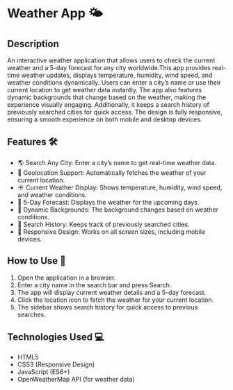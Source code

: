 
# Weather App 🌤️

## Description

An interactive weather application that allows users to check the current weather and a 5-day forecast for any city worldwide.This app provides real-time weather updates, displays temperature, humidity, wind speed, and weather conditions dynamically. Users can enter a city’s name or use their current location to get weather data instantly.
The app also features dynamic backgrounds that change based on the weather, making the experience visually engaging. Additionally, it keeps a search history of previously searched cities for quick access. The design is fully responsive, ensuring a smooth experience on both mobile and desktop devices.

## Features 🛠️
 - 🌎 Search Any City: Enter a city’s name to get real-time weather data.
 - 📍 Geolocation Support: Automatically fetches the weather of your current location.
 - ☀️ Current Weather Display: Shows temperature, humidity, wind speed, and weather conditions.
 - 📅 5-Day Forecast: Displays the weather for the upcoming days.
 - 🎨 Dynamic Backgrounds: The background changes based on weather conditions.
 - 📜 Search History: Keeps track of previously searched cities.
 - 📱 Responsive Design: Works on all screen sizes, including mobile devices.

## How to Use 🚀
 1. Open the application in a browser.
 2. Enter a city name in the search bar and press Search.
 3. The app will display current weather details and a 5-day forecast.
 4. Click the location icon to fetch the weather for your current location.
 5. The sidebar shows search history for quick access to previous searches.

## Technologies Used 💻
-  HTML5
-  CSS3 (Responsive Design)
-  JavaScript (ES6+)
-  OpenWeatherMap API (for weather data)


